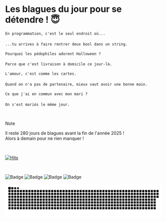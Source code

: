 
<h1>Les blagues du jour pour se détendre ! 😇</h1>

```diff
En programmation, c'est le seul endroit où...

...tu arrives à faire rentrer deux bool dans un string.
```

```diff
Pourquoi les pédophiles adorent Halloween ?

Parce que c'est livraison à domicile ce jour-là.
```

```diff
L'amour, c'est comme les cartes.

Quand on n'a pas de partenaire, mieux vaut avoir une bonne main.
```

```diff
Ce que j'ai en commun avec mon mari ?

On s'est mariés le même jour.
```

<br/>

> [!NOTE]
> Il reste 280 jours de blagues avant la fin de l'année 2025 ! <br/>
> Alors à demain pour ne rien manquer !

<br/>


[![Hits](https://hits.seeyoufarm.com/api/count/incr/badge.svg?url=https%3A%2F%2Fgithub.com%2FClems02%2Fhit-counter&count_bg=%23003E80&title_bg=%235C9FE1&icon=powershell.svg&icon_color=%23FFFFFF&title=Visite&edge_flat=false)](https://hits.seeyoufarm.com)


<br/>


![Badge](https://img.shields.io/badge/Last%20updated%20on-white?style=for-the-badge&logo=clockify)   ![Badge](https://img.shields.io/badge/27/03-white?style=for-the-badge) ![Badge](https://img.shields.io/badge/at-white?style=for-the-badge) ![Badge](https://img.shields.io/badge/03:09-white?style=for-the-badge)


<p align="center">
 <img width="1000" src="assets/github-snake.svg" alt="snake"/>
</p>
